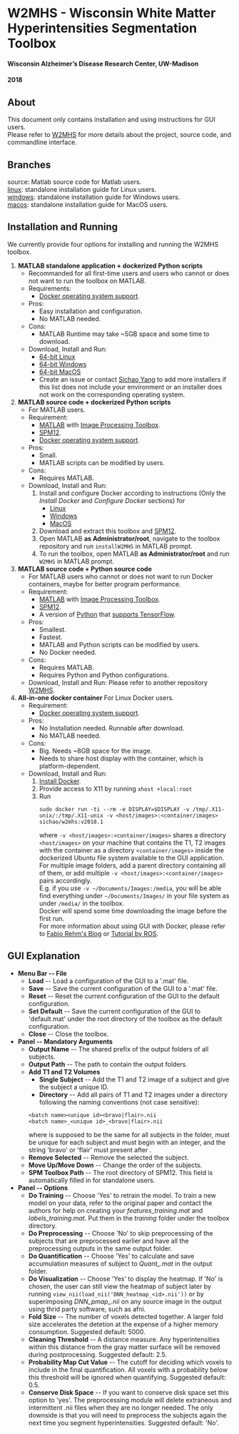 
# W2MHS - Wisconsin White Matter Hyperintensities Segmentation Toolbox
#### Wisconsin Alzheimer’s Disease Research Center, UW-Madison
#### 2018

## About
This document only contains installation and using instructions for GUI users.  
Please refer to [W2MHS](https://github.com/SichaoYang/W2MHS) for more details about the project, source code, and commandline interface.

## Branches
source: Matlab source code for Matlab users.  
[linux](https://github.com/SichaoYang/W2MHS-release/tree/linux): standalone installation guide for Linux users.  
[windows](https://github.com/SichaoYang/W2MHS-release/tree/windows): standalone installation guide for Windows users.  
[macos](https://github.com/SichaoYang/W2MHS-release/tree/macos): standalone installation guide for MacOS users.  

## Installation and Running
We currently provide four options for installing and running the W2MHS toolbox.
1. **MATLAB standalone application + dockerized Python scripts**
    - Recommanded for all first-time users and users who cannot or does not want to run the toolbox on MATLAB. 
    - Requirements:
        - [Docker operating system support](https://docs.docker.com/install/#supported-platforms).
    - Pros:
        - Easy installation and configuration.
        - No MATLAB needed.
    - Cons:
        - MATLAB Runtime may take ~5GB space and some time to download.
    - Download, Install and Run:
        - [64-bit Linux](https://github.com/SichaoYang/W2MHS-release/tree/linux)
        - [64-bit Windows](https://github.com/SichaoYang/W2MHS-release/tree/windows)
        - [64-bit MacOS](https://github.com/SichaoYang/W2MHS-release/tree/macos)
        - Create an issue or contact [Sichao Yang](mailto:sichao@cs.wisc.edu) to add more installers if this list does not include your environment or an installer does not work on the corresponding operating system.
2. **MATLAB source code + dockerized Python scripts**
    - For MATLAB users.
    - Requirement: 
        - [MATLAB](https://www.mathworks.com/products/matlab.html) with [Image Processing Toolbox](https://www.mathworks.com/products/image.html).
        - [SPM12](https://www.fil.ion.ucl.ac.uk/spm/software/spm12/).
        - [Docker operating system support](https://docs.docker.com/install/#supported-platforms).
    - Pros:
        - Small.
        - MATLAB scripts can be modified by users.
    - Cons: 
        - Requires MATLAB.
    - Download, Install and Run:
        1. Install and configure Docker according to instructions (Only the *Install Docker* and *Configure Docker* sections) for  
            - [Linux](https://github.com/SichaoYang/W2MHS-release/tree/linux)  
            - [Windows](https://github.com/SichaoYang/W2MHS-release/tree/windows)  
            - [MacOS](https://github.com/SichaoYang/W2MHS-release/tree/macos)  
        2. Download and extract this toolbox and [SPM12](https://www.fil.ion.ucl.ac.uk/spm/software/spm12/).
        3. Open MATLAB **as Administrator/root**, navigate to the toolbox repository and run ```installW2MHS``` in MATLAB prompt.
        4. To run the toolbox, open MATLAB **as Administrator/root** and run ```W2MHS``` in MATLAB prompt.
3. **MATLAB source code + Python source code**
    - For MATLAB users who cannot or does not want to run Docker containers, maybe for better program performance.
    - Requirement: 
        - [MATLAB](https://www.mathworks.com/products/matlab.html) with [Image Processing Toolbox](https://www.mathworks.com/products/image.html).
        - [SPM12](https://www.fil.ion.ucl.ac.uk/spm/software/spm12/).
        - A version of [Python](https://www.python.org/) that [supports TensorFlow](https://www.tensorflow.org/install/pip).
    - Pros:
        - Smallest.
        - Fastest.
        - MATLAB and Python scripts can be modified by users.
        - No Docker needed.
    - Cons: 
        - Requires MATLAB.
        - Requires Python and Python configurations.
    - Download, Install and Run:
        Please refer to another repository [W2MHS](https://github.com/SichaoYang/W2MHS).
4. **All-in-one docker container**
    For Linux Docker users.
    - Requirement:
        - [Docker operating system support](https://docs.docker.com/install/#supported-platforms).
    - Pros:
        - No Installation needed. Runnable after download.
        - No MATLAB needed.
    - Cons: 
        - Big. Needs ~8GB space for the image.
        - Needs to share host display with the container, which is platform-dependent.
    - Download, Install and Run:
        1. [Install Docker](https://docs.docker.com/install/).
        2. Provide access to X11 by running
            ```xhost +local:root```
        3. Run
            ```
            sudo docker run -ti --rm -e DISPLAY=$DISPLAY -v /tmp/.X11-unix/:/tmp/.X11-unix -v <host/images>:<container/images> sichao/w2mhs:v2018.1
            ```
            where ```-v <host/images>:<container/images>``` shares a directory ```<host/images>``` on your machine that contains the T1, T2 images with the container as a directory ```<container/images>``` inside the dockerized Ubuntu file system available to the GUI application. For multiple image folders, add a parent directory containing all of them, or add multiple ```-v <host/images>:<container/images>``` pairs accordingly.  
            E.g. if you use ```-v ~/Documents/Images:/media```, you will be able find everything under ```~/Documents/Images/``` in your file system as under ```/media/``` in the toolbox.  
            Docker will spend some time downloading the image before the first run.  
            For more information about using GUI with Docker, please refer to
            [Fabio Rehm's Blog](http://fabiorehm.com/blog/2014/09/11/running-gui-apps-with-docker/) or 
            [Tutorial by ROS](http://wiki.ros.org/docker/Tutorials/GUI).

## GUI Explanation
- **Menu Bar -- File**
    - **Load** -- Load a configuration of the GUI to a '.mat' file.  
    - **Save** -- Save the current configuration of the GUI to a '.mat' file.  
    - **Reset** -- Reset the current configuration of the GUI to the default configuration.  
    - **Set Default** -- Save the current configuration of the GUI to 'default.mat' under the root directory of the toolbox as the default configuration.
    - **Close** -- Close the toolbox.
- **Panel -- Mandatory Arguments**
    - **Output Name** -- The shared prefix of the output folders of all subjects.
    - **Output Path** -- The path to contain the output folders.
    - **Add T1 and T2 Volumes**
        - **Single Subject** -- Add the T1 and T2 image of a subject and give the subject a unique ID.
        - **Directory** -- Add all pairs of T1 and T2 images under a directory following the naming conventions (not case sensitive):  
        ```
        <batch name><unique id><bravo|flair>.nii
        <batch name>_<unique id>_<bravo|flair>.nii
        ```  
        where *<batch name>* is supposed to be the same for all subjects in the folder, *<unique id>* must be unique for each subject and must begin with an integer, and the string 'bravo' or 'flair' must present after *<unique id>*. 
    - **Remove Selected** -- Remove the selected the subject.
    - **Move Up/Move Down** -- Change the order of the subjects.
    - **SPM Toolbox Path** -- The root directory of SPM12. This field is automatically filled in for standalone users.
- **Panel -- Options**
    - **Do Training** -- Choose 'Yes' to retrain the model. To train a new model on your data, refer to the original paper and contact the authors for help on creating your *features_training.mat* and *labels_training.mat*. Put them in the *training* folder under the toolbox directory.
    - **Do Preprocessing** -- Choose 'No' to skip preprocessing of the subjects that are preprocessed earlier and have all the preprocessing outputs in the same output folder.
    - **Do Quantification** -- Choose 'Yes' to calculate and save accumulation measures of subject *<id>* to *Quant_<id>.mat* in the output folder.
    - **Do Visualization** -- Choose 'Yes' to display the heatmap. If 'No' is chosen, the user can still view the heatmap of subject *<id>* later by running ```view_nii(load_nii('DNN_heatmap_<id>.nii'))``` or by superimposing *DNN_pmap_<id>.nii* on any source image in the output using thrid party software, such as afni.
    - **Fold Size** -- The number of voxels detected together. A larger fold size accelerates the detetion at the expense of a higher memory consumption. Suggested default: 5000.
    - **Cleaning Threshold** -- A distance measure. Any hyperintensities within this distance from the gray matter surface will be removed during postprocessing. Suggested default: 2.5.
    - **Probability Map Cut Value** -- The cutoff for deciding which voxels to include in the final quantification. All voxels with a probability below this threshold will be ignored when quantifying. Suggested default: 0.5.
    - **Conserve Disk Space** -- If you want to conserve disk space set this option to 'yes'. The preprocessing module will delete extraneous and intermittent .nii files when they are no longer needed. The only downside is that you will need to preprocess the subjects again the next time you segment hyperintensities. Suggested default: 'No'.
